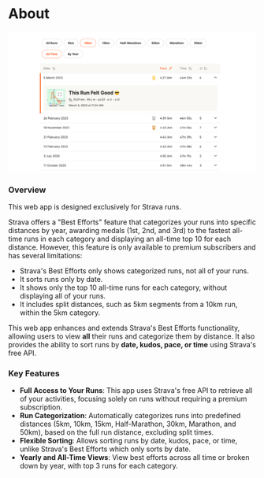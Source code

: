 # About

![General Results](/project-screenshots/Screenshot1.png)

### Overview

This web app is designed exclusively for Strava runs.

Strava offers a "Best Efforts" feature that categorizes your runs into specific distances by year, awarding medals (1st, 2nd, and 3rd) to the fastest all-time runs in each category and displaying an all-time top 10 for each distance. However, this feature is only available to premium subscribers and has several limitations:

- Strava's Best Efforts only shows categorized runs, not all of your runs.
- It sorts runs only by date.
- It shows only the top 10 all-time runs for each category, without displaying all of your runs.
- It includes split distances, such as 5km segments from a 10km run, within the 5km category.

This web app enhances and extends Strava's Best Efforts functionality, allowing users to view **all** their runs and categorize them by distance. It also provides the ability to sort runs by **date, kudos, pace, or time** using Strava's free API.

### Key Features

- **Full Access to Your Runs**: This app uses Strava's free API to retrieve all of your activities, focusing solely on runs without requiring a premium subscription.
- **Run Categorization**: Automatically categorizes runs into predefined distances (5km, 10km, 15km, Half-Marathon, 30km, Marathon, and 50km), based on the full run distance, excluding split times.
- **Flexible Sorting**: Allows sorting runs by date, kudos, pace, or time, unlike Strava's Best Efforts which only sorts by date.
- **Yearly and All-Time Views**: View best efforts across all time or broken down by year, with top 3 runs for each category.
